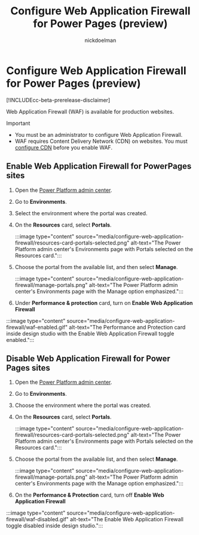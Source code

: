 ﻿---
title: Configure Web Application Firewall for Power Pages (preview)
description: Learn how to configure Web Application Firewall on Power Pages.
author: nickdoelman
ms.topic: conceptual
ms.custom: 
ms.date: 09/23/2022
ms.author: ndoelman
ms.reviewer: ndoelman
contributors:
    - nickdoelman
    - ProfessorKendrick
---

# Configure Web Application Firewall for Power Pages (preview)

[!INCLUDEcc-beta-prerelease-disclaimer]

Web Application Firewall (WAF) is available for production websites.

>[!IMPORTANT]
> - You must be an administrator to configure Web Application Firewall.
> - WAF requires Content Delivery Network (CDN) on websites. You must [configure CDN](/power-apps/maker/portals/configure/configure-cdn) before you enable WAF.

## Enable Web Application Firewall for PowerPages sites

1. Open the [Power Platform admin center](https://admin.powerplatform.microsoft.com/environments).

1. Go to **Environments**.  

1. Select the environment where the portal was created.

1. On the **Resources** card, select **Portals**.

    :::image type="content" source="media/configure-web-application-firewall/resources-card-portals-selected.png" alt-text="The Power Platform admin center's Environments page with Portals selected on the Resources card.":::

1. Choose the portal from the available list, and then select **Manage**.

    :::image type="content" source="media/configure-web-application-firewall/manage-portals.png" alt-text="The Power Platform admin center's Environments page with the Manage option emphasized.":::

1. Under **Performance & protection** card, turn on **Enable Web Application Firewall**

:::image type="content" source="media/configure-web-application-firewall/waf-enabled.gif" alt-text="The Performance and Protection card inside design studio with the Enable Web Application Firewall toggle enabled.":::

## Disable Web Application Firewall for Power Pages sites

1. Open the [Power Platform admin center](https://admin.powerplatform.microsoft.com/environments).

1. Go to **Environments**.  

1. Choose the environment where the portal was created.

1. On the **Resources** card, select **Portals**.

    :::image type="content" source="media/configure-web-application-firewall/resources-card-portals-selected.png" alt-text="The Power Platform admin center's Environments page with Portals selected on the Resources card.":::

1. Choose the portal from the available list, and then select **Manage**.

    :::image type="content" source="media/configure-web-application-firewall/manage-portals.png" alt-text="The Power Platform admin center's Environments page with the Manage option emphasized.":::

1. On the **Performance & Protection** card, turn off **Enable Web Application Firewall**

:::image type="content" source="media/configure-web-application-firewall/waf-disabled.gif" alt-text="The Enable Web Application Firewall toggle disabled inside design studio.":::